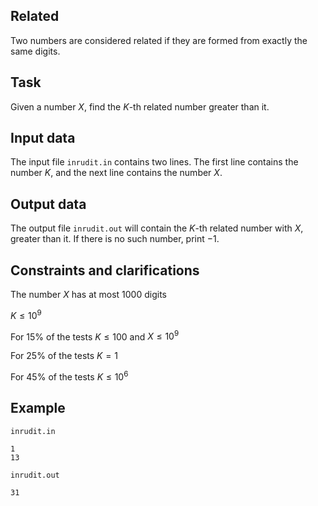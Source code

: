 ## Related

Two numbers are considered related if they are formed from exactly the same digits.

## Task

Given a number $X$, find the $K$-th related number greater than it.

## Input data

The input file `inrudit.in` contains two lines. The first line contains the number $K$, and the next line contains the number $X$.

## Output data

The output file `inrudit.out` will contain the $K$-th related number with $X$, greater than it. If there is no such number, print $-1$.

## Constraints and clarifications

The number $X$ has at most $1000$ digits

$K \leq 10^9$

For $15\%$ of the tests $K \leq 100$ and $X \leq 10^9$

For $25\%$ of the tests $K = 1$

For $45\%$ of the tests $K \leq 10^6$

## Example

`inrudit.in`
```
1
13
```

`inrudit.out`
```
31
```